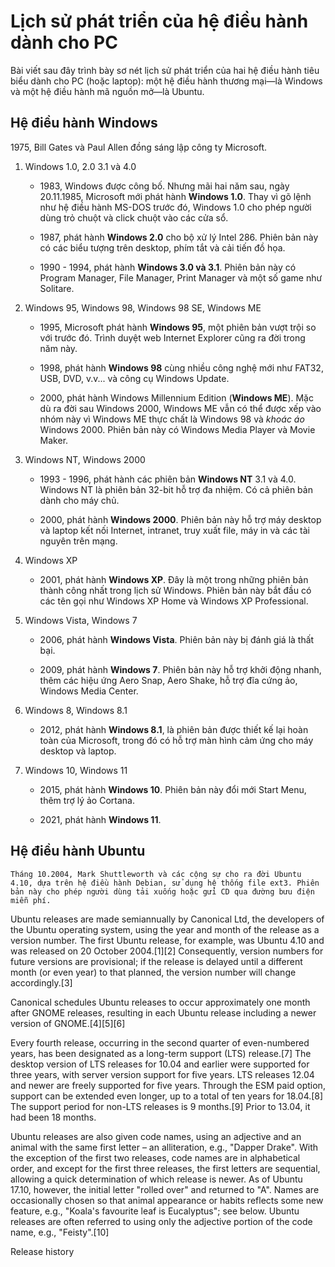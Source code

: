 # Lịch sử phát triển của hệ điều hành dành cho PC

Bài viết sau đây trình bày sơ nét lịch sử phát triển của hai hệ điều hành tiêu biểu dành cho PC (hoặc laptop): một hệ điều hành thương mại—là Windows và một hệ điều hành mã nguồn mở—là Ubuntu.  

## Hệ điều hành Windows

1975, Bill Gates và Paul Allen đồng sáng lập công ty Microsoft.  

1. Windows 1.0, 2.0 3.1 và 4.0

    - 1983, Windows được công bố. Nhưng mãi hai năm sau, ngày 20.11.1985, Microsoft mới phát hành **Windows 1.0**. Thay vì gõ lệnh như hệ điều hành MS-DOS trước đó, Windows 1.0 cho phép người dùng trỏ chuột và click chuột vào các cửa sổ.  

    - 1987, phát hành **Windows 2.0** cho bộ xử lý Intel 286. Phiên bản này có các biểu tượng trên desktop, phím tắt và cải tiến đồ họa.  

    - 1990 - 1994, phát hành **Windows 3.0 và 3.1**. Phiên bản này có Program Manager, File Manager, Print Manager và một số game như Solitare.  

2. Windows 95, Windows 98, Windows 98 SE, Windows ME

    - 1995, Microsoft phát hành **Windows 95**, một phiên bản vượt trội so với trước đó. Trình duyệt web Internet Explorer cũng ra đời trong năm này.  

    - 1998, phát hành **Windows 98** cùng nhiều công nghệ mới như FAT32, USB, DVD, v.v... và công cụ Windows Update.  
    
    - 2000, phát hành Windows Millennium Edition (**Windows ME**). Mặc dù ra đời sau Windows 2000, Windows ME vẫn có thể được xếp vào nhóm này vì Windows ME thực chất là Windows 98 và *khoác áo* Windows 2000. Phiên bản này có Windows Media Player và Movie Maker.  

3. Windows NT, Windows 2000

    - 1993 - 1996, phát hành các phiên bản **Windows NT** 3.1 và 4.0. Windows NT là phiên bản 32-bit hỗ trợ đa nhiệm. Có cả phiên bản dành cho máy chủ.  

    - 2000, phát hành **Windows 2000**. Phiên bản này hỗ trợ máy desktop và laptop kết nối Internet, intranet, truy xuất file, máy in và các tài nguyên trên mạng.

4. Windows XP

    - 2001, phát hành **Windows XP**. Đây là một trong những phiên bản thành công nhất trong lịch sử Windows. Phiên bản này bắt đầu có các tên gọi như Windows XP Home và Windows XP Professional.  

5. Windows Vista, Windows 7

    - 2006, phát hành **Windows Vista**. Phiên bản này bị đánh giá là thất bại.  

    - 2009, phát hành **Windows 7**. Phiên bản này hỗ trợ khởi động nhanh, thêm các hiệu ứng Aero Snap, Aero Shake, hỗ trợ đĩa cứng ảo, Windows Media Center.

6. Windows 8, Windows 8.1

    - 2012, phát hành **Windows 8.1**, là phiên bản được thiết kế lại hoàn toàn của Microsoft, trong đó có hỗ trợ màn hình cảm ứng cho máy desktop và laptop.

7. Windows 10, Windows 11

    - 2015, phát hành **Windows 10**. Phiên bản này đổi mới Start Menu, thêm trợ lý ảo Cortana.

    - 2021, phát hành **Windows 11**.

## Hệ điều hành Ubuntu

    Tháng 10.2004, Mark Shuttleworth và các cộng sự cho ra đời Ubuntu 4.10, dựa trên hệ điều hành Debian, sử dụng hệ thống file ext3. Phiên bản này cho phép người dùng tải xuống hoặc gửi CD qua đường bưu điện miễn phí.   

Ubuntu releases are made semiannually by Canonical Ltd, the developers of the Ubuntu operating system, using the year and month of the release as a version number. The first Ubuntu release, for example, was Ubuntu 4.10 and was released on 20 October 2004.[1][2] Consequently, version numbers for future versions are provisional; if the release is delayed until a different month (or even year) to that planned, the version number will change accordingly.[3]

Canonical schedules Ubuntu releases to occur approximately one month after GNOME releases, resulting in each Ubuntu release including a newer version of GNOME.[4][5][6]

Every fourth release, occurring in the second quarter of even-numbered years, has been designated as a long-term support (LTS) release.[7] The desktop version of LTS releases for 10.04 and earlier were supported for three years, with server version support for five years. LTS releases 12.04 and newer are freely supported for five years. Through the ESM paid option, support can be extended even longer, up to a total of ten years for 18.04.[8] The support period for non-LTS releases is 9 months.[9] Prior to 13.04, it had been 18 months.

Ubuntu releases are also given code names, using an adjective and an animal with the same first letter – an alliteration, e.g., "Dapper Drake". With the exception of the first two releases, code names are in alphabetical order, and except for the first three releases, the first letters are sequential, allowing a quick determination of which release is newer. As of Ubuntu 17.10, however, the initial letter "rolled over" and returned to "A". Names are occasionally chosen so that animal appearance or habits reflects some new feature, e.g., "Koala's favourite leaf is Eucalyptus"; see below. Ubuntu releases are often referred to using only the adjective portion of the code name, e.g., "Feisty".[10]

Release history